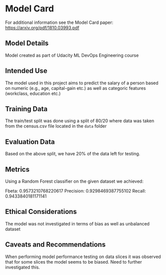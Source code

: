 # Model Card

For additional information see the Model Card paper: https://arxiv.org/pdf/1810.03993.pdf

## Model Details

Model created as part of Udacity ML DevOps Engineering course

## Intended Use

The model used in this project aims to predict the salary of a person based on numeric (e.g., age, capital-gain etc.) as well as categoric features (workclass, education etc.)


## Training Data

The train/test split was done using a split of 80/20 where data was taken from the census.csv file located in the ```data``` folder

## Evaluation Data

Based on the above split, we have 20% of the data left for testing.

## Metrics

Using a Random Forest classifier on the given dataset we achieved:

Fbeta: 0.9573210768220617
Precision: 0.9298469387755102
Recall: 0.9433840181171141


## Ethical Considerations

The model was not investigated in terms of bias as well as unbalanced dataset

## Caveats and Recommendations

When performing model performance testing on data slices it was observed that for some slices the model seems to be biased. 
Need to further investigated this. 